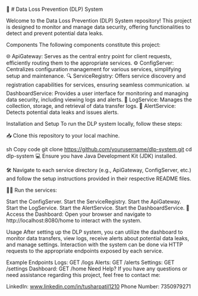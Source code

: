 🚀 # Data Loss Prevention (DLP) System

Welcome to the Data Loss Prevention (DLP) System repository! This project is designed to monitor and manage data security, offering functionalities to detect and prevent potential data leaks.

Components
The following components constitute this project:

🌐 ApiGateway: Serves as the central entry point for client requests, efficiently routing them to the appropriate services.
⚙️ ConfigServer: Centralizes configuration management for various services, simplifying setup and maintenance.
🔍 ServiceRegistry: Offers service discovery and registration capabilities for services, ensuring seamless communication.
📊 DashboardService: Provides a user interface for monitoring and managing data security, including viewing logs and alerts.
🏢 LogService: Manages the collection, storage, and retrieval of data transfer logs.
🚨 AlertService: Detects potential data leaks and issues alerts.

Installation and Setup
To run the DLP system locally, follow these steps:

📥 Clone this repository to your local machine.

sh
Copy code
git clone https://github.com/yourusername/dlp-system.git
cd dlp-system
💻 Ensure you have Java Development Kit (JDK) installed.

🛠️ Navigate to each service directory (e.g., ApiGateway, ConfigServer, etc.) and follow the setup instructions provided in their respective README files.

🏃‍♂️ Run the services:

Start the ConfigServer.
Start the ServiceRegistry.
Start the ApiGateway.
Start the LogService.
Start the AlertService.
Start the DashboardService.
🚀 Access the Dashboard:
Open your browser and navigate to http://localhost:8080/home to interact with the system.

Usage
After setting up the DLP system, you can utilize the dashboard to monitor data transfers, view logs, receive alerts about potential data leaks, and manage settings. Interaction with the system can be done via HTTP requests to the appropriate endpoints exposed by each service.

Example Endpoints
Logs: GET /logs
Alerts: GET /alerts
Settings: GET /settings
Dashboard: GET /home
Need Help?
If you have any questions or need assistance regarding this project, feel free to contact me:

LinkedIn: www.linkedin.com/in/tusharpatil1210
Phone Number: 7350979271
